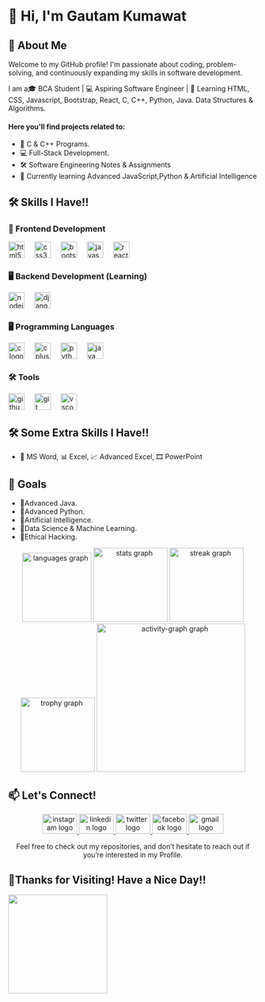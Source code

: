 # 👋 Hi, I'm Gautam Kumawat

## 🚀 About Me
Welcome to my GitHub profile! I'm passionate about coding, problem-solving, and continuously expanding my skills in software development. 

I am a🎓 BCA Student | 💻 Aspiring Software Engineer | 🌱 Learning HTML, CSS, Javascript, Bootstrap, React, C, C++, Python, Java. Data Structures & Algorithms.

#### Here you'll find projects related to:
- 🔧 C & C++ Programs.
- 💻 Full-Stack Development.
- 🛠️ Software Engineering Notes & Assignments
- 🌱 Currently learning Advanced JavaScript,Python & Artificial Intelligence

## 🛠️ Skills I Have!!
### 🎨 Frontend Development
<img src="https://skillicons.dev/icons?i=html" height="33" alt="html5 logo"  />
<img width="12" />
<img src="https://skillicons.dev/icons?i=css" height="33" alt="css3 logo"  />
<img width="12" />
<img src="https://skillicons.dev/icons?i=bootstrap" height="33" alt="bootstrap logo"  />
<img width="12" />
<img src="https://skillicons.dev/icons?i=js" height="33" alt="javascript logo"  />
<img width="12" />
<img src="https://skillicons.dev/icons?i=react" height="33" alt="react logo"  />
<img width="12" />

### 🖥️ Backend Development (Learning)
<img src="https://skillicons.dev/icons?i=nodejs" height="33" alt="nodejs logo"  />
<img width="12" />
<img src="https://skillicons.dev/icons?i=django" height="33" alt="django logo"  />
<img width="12" />

### 🖥️ Programming Languages
<img src="https://skillicons.dev/icons?i=c" height="33" alt="c logo"  />
<img width="12" />
<img src="https://skillicons.dev/icons?i=cpp" height="33" alt="cplusplus logo"  />
<img width="12" />
<img src="https://skillicons.dev/icons?i=py" height="33" alt="python logo"  />
<img width="12" />
<img src="https://skillicons.dev/icons?i=java" height="33" alt="java logo"  />
<img width="12" />

### 🛠️ Tools
<img src="https://skillicons.dev/icons?i=github" height="33" alt="github logo"  />
<img width="12" />
<img src="https://skillicons.dev/icons?i=git" height="33" alt="git logo"  />
<img width="12" />
<img src="https://skillicons.dev/icons?i=vscode" height="33" alt="vscode logo"  />
<img width="12" />

## 🛠️ Some Extra Skills I Have!!
- 📄 MS Word, 📊 Excel, 📈 Advanced Excel, 🎞️ PowerPoint

## 📌 Goals
- 🎯Advanced Java.
- 🎯Advanced Python.
- 🎯Artificial Intelligence.
- 🎯Data Science & Machine Learning.
- 🎯Ethical Hacking.


<div align="center">
  <img src="https://github-readme-stats.vercel.app/api/top-langs?username=Gautam-kumawat&locale=en&hide_title=false&layout=compact&card_width=320&langs_count=7&theme=github_dark&hide_border=true&order=2" height="140" alt="languages graph"  />
  <img src="https://github-readme-stats.vercel.app/api?username=Gautam-kumawat&hide_title=false&hide_rank=true&show_icons=true&include_all_commits=true&count_private=true&disable_animations=false&theme=github_dark&locale=en&hide_border=true&order=1" height="150" alt="stats graph"  />
  <img src="https://streak-stats.demolab.com?user=Gautam-kumawat&locale=en&mode=daily&theme=github_dark&hide_border=true&border_radius=5&order=3" height="150" alt="streak graph"  />
  <img src="https://github-profile-trophy.vercel.app?username=Gautam-kumawat&theme=darkhub&column=-1&row=3&margin-w=4&margin-h=0&no-bg=true&no-frame=true&order=4" height="150" alt="trophy graph"  />
  <img src="https://github-readme-activity-graph.vercel.app/graph?username=Gautam-kumawat&radius=16&theme=github-dark&area=true&order=5" height="300" alt="activity-graph graph"  />
</div>


## 📫 Let's Connect!
<div align="center">
  <a href=" https://www.instagram.com/gautam.oyye?igsh=MTBqaXZ2N2RwczlzOA==" target="_blank">
    <img src="https://raw.githubusercontent.com/maurodesouza/profile-readme-generator/master/src/assets/icons/social/instagram/default.svg" width="70" height="40" alt="instagram logo"  />
  </a>
  <a href=" https://www.linkedin.com/in/gautam-kumawat-666a44366/" target="_blank">
    <img src="https://raw.githubusercontent.com/maurodesouza/profile-readme-generator/master/src/assets/icons/social/linkedin/default.svg" width="70" height="40" alt="linkedin logo"  />
  </a>
  <a href="https://x.com/gautam_1325?t=bVt66rMeTi5dJ9rOk6xnAg&s=09" target="_blank">
    <img src="https://raw.githubusercontent.com/maurodesouza/profile-readme-generator/master/src/assets/icons/social/twitter/default.svg" width="70" height="40" alt="twitter logo"  />
  </a>
  <a href="https://www.facebook.com/share/1975XHHdpx/" target="_blank">
    <img src="https://raw.githubusercontent.com/maurodesouza/profile-readme-generator/master/src/assets/icons/social/facebook/default.svg" width="70" height="40" alt="facebook logo"  />
  </a>
  <a href="https://kumawatg202@gmail.com/" target="_blank">
    <img src="https://raw.githubusercontent.com/maurodesouza/profile-readme-generator/master/src/assets/icons/social/gmail/default.svg" width="70" height="40" alt="gmail logo"  />
  </a>
</div>

<p align="center">
Feel free to check out my repositories, and don’t hesitate to reach out if you’re interested in my Profile.
</p>

## 🌠Thanks for Visiting! Have a Nice Day!!
 <img height="200" src="https://www.skillshare.com/blog/wp-content/uploads/2021/05/b6ce33f5.gif" />
<!--
**Gautam-kumawat/Gautam-kumawat** is a ✨ _special_ ✨ repository because its `README.md` (this file) appears on your GitHub profile.

Here are some ideas to get you started:

- 🔭 I’m currently working on ...
- 🌱 I’m currently learning ...
- 👯 I’m looking to collaborate on ...
- 🤔 I’m looking for help with ...
- 💬 Ask me about ...
- 📫 How to reach me: ...
- 😄 Pronouns: ...
- ⚡ Fun fact: ...
-->
